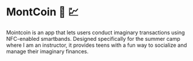 # MontCoin 💸 💹

Mointcoin is an app that lets users conduct imaginary transactions using NFC-enabled smartbands. Designed specifically for the summer camp where I am an instructor, it provides teens with a fun way to socialize and manage their imaginary finances.

